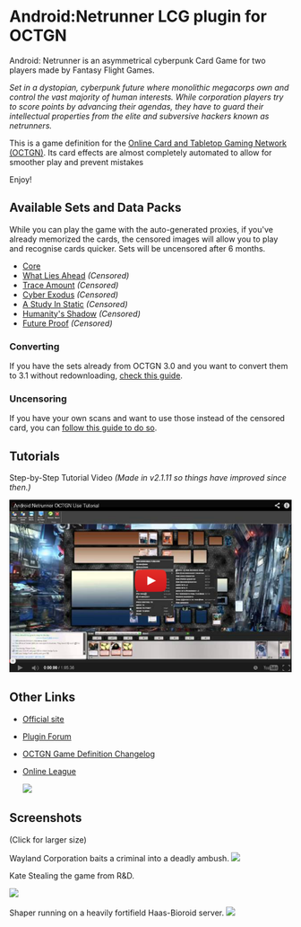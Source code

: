 ﻿Android:Netrunner LCG plugin for OCTGN
=========================
Android: Netrunner is an asymmetrical cyberpunk Card Game for two players made by Fantasy Flight Games. 

*Set in a dystopian, cyberpunk future where monolithic megacorps own and control the vast majority of human interests. While corporation players try to score points by advancing their agendas, they have to guard their intellectual properties from the elite and subversive hackers known as netrunners.*

This is a game definition for the [Online Card and Tabletop Gaming Network (OCTGN)](http://octgn.net). Its card effects are almost completely automated to allow for smoother play and prevent mistakes

Enjoy!

Available Sets and Data Packs
---------

While you can play the game with the auto-generated proxies, if you've already memorized the cards, the censored images will allow you to play and recognise cards quicker.
Sets will be uncensored after 6 months.

* [Core](http://octgn.dbzer0.com/ANR/o8c/ANR-Core.o8c)
* [What Lies Ahead](http://octgn.dbzer0.com/ANR/o8c/ANR-What-Lies-Ahead.o8c) *(Censored)*
* [Trace Amount](http://octgn.dbzer0.com/ANR/o8c/ANR-Trace-Amount.o8c) *(Censored)*
* [Cyber Exodus](http://octgn.dbzer0.com/ANR/o8c/ANR-Cyber-Exodus.o8c) *(Censored)*
* [A Study In Static](http://octgn.dbzer0.com/ANR/o8c/ANR-A-Study-In-Static.o8c) *(Censored)*
* [Humanity's Shadow](http://octgn.dbzer0.com/ANR/o8c/ANR-Humanitys-Shadow.o8c) *(Censored)*
* [Future Proof](http://octgn.dbzer0.com/ANR/o8c/ANR-Future-Proof-Censored.o8c) *(Censored)*
 

### Converting 
If you have the sets already from OCTGN 3.0 and you want to convert them to 3.1 without redownloading, [check this guide](https://github.com/kellyelton/OCTGN/wiki/o8c-conversion-guide).

### Uncensoring 
If you have your own scans and want to use those instead of the censored card, you can [follow this guide to do so](https://github.com/kellyelton/OCTGN/wiki/o8c-modification-guide).

Tutorials
---------

Step-by-Step Tutorial Video *(Made in v2.1.11 so things have improved since then.)*

[![Step-by-Step Tutorial Video (v2.1.11)](Turorial_video_screenshot.png)](http://www.youtube.com/watch?v=nGGECL7nom0)


Other Links
---------
* [Official site](http://www.fantasyflightgames.com/edge_minisite_sec.asp?eidm=207&esem=1)
* [Plugin Forum](http://octgn.gamersjudgement.com/viewforum.php?f=52)
* [OCTGN Game Definition Changelog](changelog.md)
* [Online League](http://www.challengeboards.net/boards/details/4)
  
  [![](https://dl.dropboxusercontent.com/u/11028/anr-3.png)](http://www.challengeboards.net/boards/details/4) 

Screenshots
---------
(Click for larger size)

Wayland Corporation baits a criminal into a deadly ambush.
[![](http://i.imgur.com/u3YXqVyl.jpg)](http://i.imgur.com/u3YXqVy.jpg)

Kate Stealing the game from R&D.

[![](http://i.imgur.com/PgYecKsl.jpg)](http://i.imgur.com/PgYecKs.jpg)

Shaper running on a heavily fortifield Haas-Bioroid server.
[![](http://i.imgur.com/fYDVrl.jpg)](http://i.imgur.com/fYDVr.jpg)
